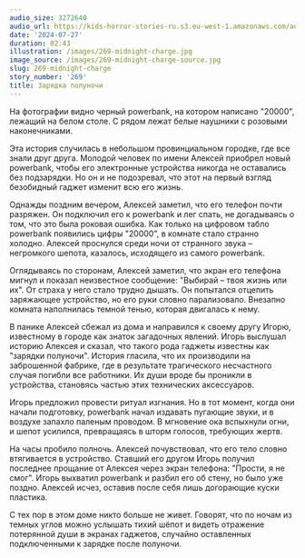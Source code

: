 ```yaml
---
audio_size: 3272640
audio_url: https://kids-horror-stories-ru.s3.eu-west-1.amazonaws.com/audio/269-midnight-charge.mp3
date: '2024-07-27'
duration: 02:43
illustration: /images/269-midnight-charge.jpg
image_source: /images/269-midnight-charge-source.jpg
slug: 269-midnight-charge
story_number: '269'
title: Зарядка полуночи
---
```


На фотографии видно черный powerbank, на котором написано "20000", лежащий на белом столе. С рядом лежат белые наушники с розовыми наконечниками.

Эта история случилась в небольшом провинциальном городке, где все знали друг друга. Молодой человек по имени Алексей приобрел новый powerbank, чтобы его электронные устройства никогда не оставались без подзарядки. Но он и не подозревал, что этот на первый взгляд безобидный гаджет изменит всю его жизнь.

Однажды поздним вечером, Алексей заметил, что его телефон почти разряжен. Он подключил его к powerbank и лег спать, не догадываясь о том, что это была роковая ошибка. Как только на цифровом табло powerbank появились цифры "20000", в комнате стало странно холодно. Алексей проснулся среди ночи от странного звука – негромкого шепота, казалось, исходящего из самого powerbank.

Оглядываясь по сторонам, Алексей заметил, что экран его телефона мигнул и показал неизвестное сообщение: "Выбирай – твоя жизнь или их". От страха у него стало трудно дышать. Он попытался отцепить заряжающее устройство, но его руки словно парализовало. Внезапно комната наполнилась темной тенью, которая двигалась к нему.

В панике Алексей сбежал из дома и направился к своему другу Игорю, известному в городе как знаток загадочных явлений. Игорь выслушал историю Алексея и сказал, что такого рода гаджеты известны как "зарядки полуночи". История гласила, что их производили на заброшенной фабрике, где в результате трагического несчастного случая погибли все работники. Их души вроде бы проникли в устройства, становясь частью этих технических аксессуаров.

Игорь предложил провести ритуал изгнания. Но в тот момент, когда они начали подготовку, powerbank начал издавать пугающие звуки, и в воздухе запахло паленым проводом. В мгновение ока вспыхнули огни, и шепот усилился, превращаясь в шторм голосов, требующих жертв.

На часы пробило полночь. Алексей почувствовал, что его тело словно втягивается в устройство. Ставший его другом Игорь получил последнее прощание от Алексея через экран телефона: "Прости, я не смог". Игорь выхватил powerbank и разбил его об стену, но было уже поздно. Алексей исчез, оставив после себя лишь догорающие куски пластика.

С тех пор в этом доме никто больше не живет. Говорят, что по ночам из темных углов можно услышать тихий шёпот и видеть отражение потерянной души в экранах гаджетов, случайно оставленных подключенными к зарядке после полуночи.